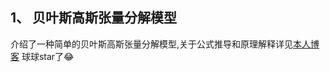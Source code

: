 <!--
 * @Date: 2023-02-16 21:29:18
 * @LastEditors: “limits220284” “2056901285@qq.com”
 * @LastEditTime: 2023-02-17 11:44:41
 * @FilePath: \undefinedc:\Users\wh\Desktop\our_work\mine\Bayesian\贝叶斯分解\code_BPMF\README.md
-->
## 1、 贝叶斯高斯张量分解模型
介绍了一种简单的贝叶斯高斯张量分解模型,关于公式推导和原理解释详见[本人博客](https://blog.csdn.net/qq_45968933?type=blog)
球球star了😂
